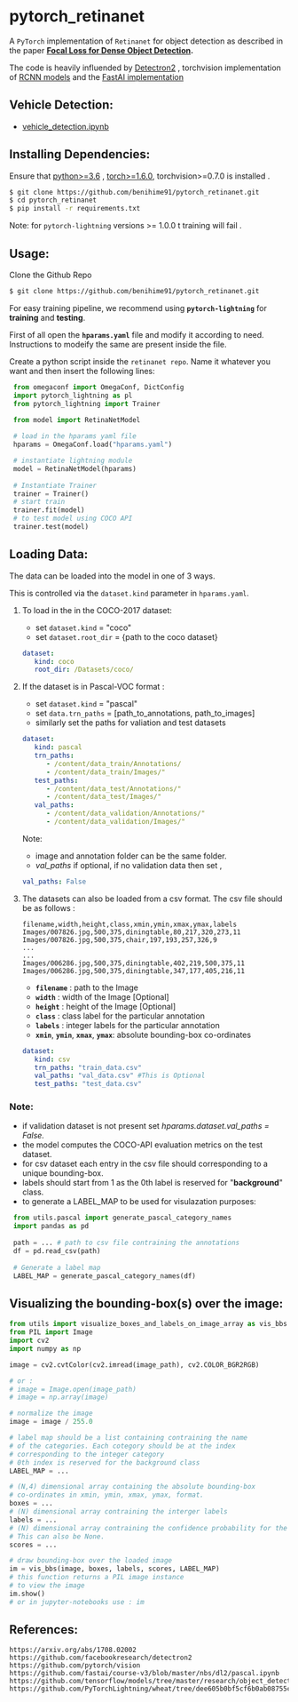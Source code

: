 # pytorch_retinanet
A `PyTorch` implementation of `Retinanet` for object detection as described in the paper **[Focal Loss for Dense Object Detection](https://arxiv.org/abs/1708.02002).**

The code is heavily influended by [Detectron2](https://github.com/facebookresearch/detectron2) , torchvision implementation of [RCNN models](https://github.com/pytorch/vision/tree/master/torchvision/models/detection) and the [FastAI implementation](https://github.com/fastai/course-v3/blob/master/nbs/dl2/pascal.ipynb)

## Vehicle Detection:
- [vehicle_detection.ipynb](https://github.com/tae-h-yang/ml-vehicle-detection/blob/main/retinanet/pytorch_retinanet/README.md)

## Installing Dependencies:
  Ensure that [python>=3.6](https://www.python.org/) , [torch>=1.6.0](https://pytorch.org/), torchvision>=0.7.0 is installed .
   ```bash
   $ git clone https://github.com/benihime91/pytorch_retinanet.git
   $ cd pytorch_retinanet
   $ pip install -r requirements.txt
   ```
   Note: for `pytorch-lightning` versions >= 1.0.0 t training will fail .
   
## Usage:
   Clone the Github Repo
   ```bash
   $ git clone https://github.com/benihime91/pytorch_retinanet.git
   ```

   For easy training pipeline, we recommend using **`pytorch-lightning`** for **training** and **testing**.  
   
   
   First of all open the **`hparams.yaml`** file and modify it according to need. Instructions to 
   modeify the same are present inside the file.  
   
   
   Create a python script inside the `retinanet repo`. Name it whatever you want and then insert the 
   following lines:
   ```python
    from omegaconf import OmegaConf, DictConfig
    import pytorch_lightning as pl
    from pytorch_lightning import Trainer

    from model import RetinaNetModel
    
    # load in the hparams yaml file
    hparams = OmegaConf.load("hparams.yaml")

    # instantiate lightning module
    model = RetinaNetModel(hparams)
    
    # Instantiate Trainer
    trainer = Trainer()
    # start train
    trainer.fit(model)
    # to test model using COCO API
    trainer.test(model)
   ```

## Loading Data:

The data can be loaded into the model in one of 3 ways.  

This is controlled via the `dataset.kind` parameter in `hparams.yaml`. 

1. To load in the in the COCO-2017 dataset: 
   * set `dataset.kind` = "coco"
   * set `dataset.root_dir` = {path to the coco dataset}
  
   ```yaml
   dataset:
      kind: coco
      root_dir: /Datasets/coco/
   ```

2. If the dataset is in Pascal-VOC format :
   * set  `dataset.kind` = "pascal"
   * set  `data.trn_paths` = [path_to_annotations, path_to_images]
   * similarly set the paths for valiation and test datasets

   ```yaml
   dataset:
      kind: pascal
      trn_paths:
         - /content/data_train/Annotations/
         - /content/data_train/Images/"
      test_paths:
         - /content/data_test/Annotations/"
         - /content/data_test/Images/"
      val_paths:
         - /content/data_validation/Annotations/"
         - /content/data_validation/Images/"
   ```
   Note: 
      * image and annotation folder can be the same folder.
      * *val_paths* if optional, if no validation data then set , 
  
      ```yaml
      val_paths: False
      ```

3. The datasets can also be loaded from a csv format. The csv file should be as follows :
   ```
   filename,width,height,class,xmin,ymin,xmax,ymax,labels
   Images/007826.jpg,500,375,diningtable,80,217,320,273,11
   Images/007826.jpg,500,375,chair,197,193,257,326,9
   ...
   ...
   Images/006286.jpg,500,375,diningtable,402,219,500,375,11
   Images/006286.jpg,500,375,diningtable,347,177,405,216,11
   ```
   * **`filename`** : path to the Image
   * **`width`** : width of the Image [Optional] 
   * **`height`** : height of the Image [Optional] 
   * **`class`** : class label for the particular annotation
   * **`labels`** : integer labels for the particular annotation
   * **`xmin`**, **`ymin`**, **`xmax`**, **`ymax`**: absolute bounding-box co-ordinates
  
   ```yaml
   dataset:
      kind: csv
      trn_paths: "train_data.csv"
      val_paths: "val_data.csv" #This is Optional
      test_paths: "test_data.csv" 
   ```

### Note: 
   - if validation dataset is not present set *hparams.dataset.val_paths = False.*
   - the model computes the COCO-API evaluation metrics on the test dataset.
   - for csv dataset each entry in the csv file should corresponding to a unique bounding-box.
   - labels should start from 1 as the 0th label is reserved for "__background__" class.
   - to generate a LABEL_MAP to be used for visulazation purposes:

   ```python
    from utils.pascal import generate_pascal_category_names
    import pandas as pd
    
    path = ... # path to csv file contraining the annotations
    df = pd.read_csv(path)
    
    # Generate a label map
    LABEL_MAP = generate_pascal_category_names(df) 
   ```
    

## Visualizing the bounding-box(s) over the image:

   ```python
   from utils import visualize_boxes_and_labels_on_image_array as vis_bbs
   from PIL import Image
   import cv2
   import numpy as np

   image = cv2.cvtColor(cv2.imread(image_path), cv2.COLOR_BGR2RGB)
   
   # or :
   # image = Image.open(image_path)
   # image = np.array(image)

   # normalize the image
   image = image / 255.0

   # label map should be a list containing contraining the name
   # of the categories. Each cotegory should be at the index 
   # corresponding to the integer category
   # 0th index is reserved for the background class
   LABEL_MAP = ...

   # (N,4) dimensional array containing the absolute bounding-box
   # co-ordinates in xmin, ymin, xmax, ymax, format. 
   boxes = ...
   # (N) dimensional array contraining the interger labels
   labels = ...
   # (N) dimensional array contraining the confidence probability for the image. 
   # This can also be None.
   scores = ...

   # draw bounding-box over the loaded image
   im = vis_bbs(image, boxes, labels, scores, LABEL_MAP)
   # this function returns a PIL image instance 
   # to view the image
   im.show()
   # or in jupyter-notebooks use : im
   
   ```

## References: 
```
https://arxiv.org/abs/1708.02002
https://github.com/facebookresearch/detectron2
https://github.com/pytorch/vision
https://github.com/fastai/course-v3/blob/master/nbs/dl2/pascal.ipynb
https://github.com/tensorflow/models/tree/master/research/object_detection
https://github.com/PyTorchLightning/wheat/tree/dee605b0bf5cf6b0ab08755c45e38dc07d338bb7
```